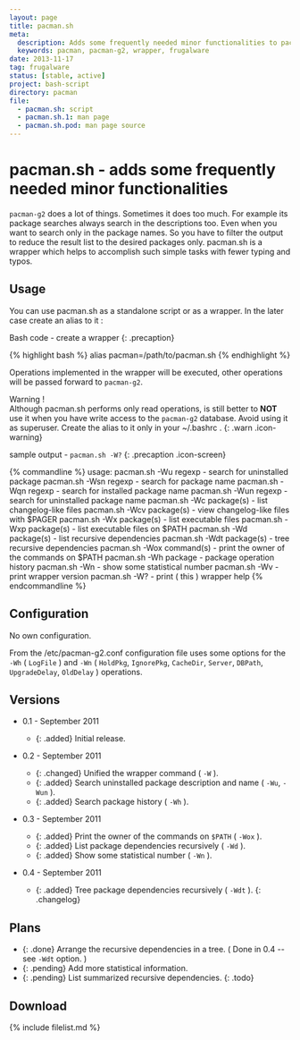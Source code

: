 ```yaml
---
layout: page
title: pacman.sh
meta:
  description: Adds some frequently needed minor functionalities to pacman-g2.
  keywords: pacman, pacman-g2, wrapper, frugalware
date: 2013-11-17
tag: frugalware
status: [stable, active]
project: bash-script
directory: pacman
file:
  - pacman.sh: script
  - pacman.sh.1: man page
  - pacman.sh.pod: man page source
---
```


# pacman.sh - adds some frequently needed minor functionalities

`pacman-g2` does a lot of things. Sometimes it does too much. For example its
package searches always search in the descriptions too. Even when you want to
search only in the package names. So you have to filter the output to reduce the
result list to the desired packages only. pacman.sh is a wrapper which helps to
accomplish such simple tasks with fewer typing and typos.

## Usage

You can use pacman.sh as a standalone script or as a wrapper. In the later case
create an alias to it :

Bash code - create a wrapper
{: .precaption}

{% highlight bash %}
alias pacman=/path/to/pacman.sh
{% endhighlight %}

Operations implemented in the wrapper will be executed, other operations will be
passed forward to `pacman-g2`.

Warning !  
Although pacman.sh performs only read operations, is still better to <b>NOT</b>
use it when you have write access to the `pacman-g2` database. Avoid using it
as superuser. Create the alias to it only in your ~/.bashrc .
{: .warn .icon-warning}

sample output - `pacman.sh -W?`
{: .precaption .icon-screen}

{% commandline %}
usage:
  pacman.sh -Wu  regexp     - search for uninstalled package
  pacman.sh -Wsn regexp     - search for package name
  pacman.sh -Wqn regexp     - search for installed package name
  pacman.sh -Wun regexp     - search for uninstalled package name
  pacman.sh -Wc  package(s) - list changelog-like files
  pacman.sh -Wcv package(s) - view changelog-like files with $PAGER
  pacman.sh -Wx  package(s) - list executable files
  pacman.sh -Wxp package(s) - list executable files on $PATH
  pacman.sh -Wd  package(s) - list recursive dependencies
  pacman.sh -Wdt package(s) - tree recursive dependencies
  pacman.sh -Wox command(s) - print the owner of the commands on $PATH
  pacman.sh -Wh  package    - package operation history
  pacman.sh -Wn             - show some statistical number
  pacman.sh -Wv             - print wrapper version
  pacman.sh -W?             - print ( this ) wrapper help
{% endcommandline %}

## Configuration

No own configuration.

From the /etc/pacman-g2.conf configuration file uses some options for the `-Wh` ( `LogFile` ) and `-Wn` ( `HoldPkg`, `IgnorePkg`, `CacheDir`, `Server`, `DBPath`, `UpgradeDelay`, `OldDelay` ) operations.

## Versions

* 0.1 - September 2011
  * {: .added} Initial release.

* 0.2 - September 2011
  * {: .changed} Unified the wrapper command ( `-W` ).
  * {: .added} Search uninstalled package description and name ( `-Wu`, `-Wun` ).
  * {: .added} Search package history ( `-Wh` ).

* 0.3 - September 2011
  * {: .added} Print the owner of the commands on `$PATH` ( `-Wox` ).
  * {: .added} List package dependencies recursively ( `-Wd` ).
  * {: .added} Show some statistical number ( `-Wn` ).

* 0.4 - September 2011
  * {: .added} Tree package dependencies recursively ( `-Wdt` ).
{: .changelog}

## Plans

* {: .done} Arrange the recursive dependencies in a tree. ( Done in 0.4 -- see `-Wdt` option. )
* {: .pending} Add more statistical information.
* {: .pending} List summarized recursive dependencies.
{: .todo}

## Download

{% include filelist.md %}
